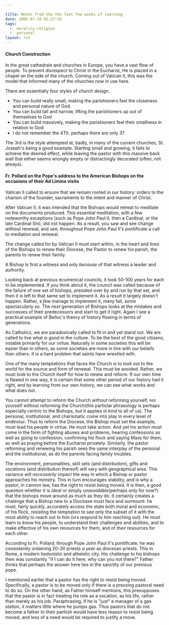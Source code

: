 ```yaml
---

title: Notes from the the last few weeks of learning
date: 2005-07-10 02:27:25
tags:
  -  morality-religion
  -  personal
layout: rut
---
```


<h4>Church Construction</h4>
In the great cathedrals and churches in Europe, you have a vast flow of people.   To prevent disrespect to Christ in the Eucharist, He is placed in a chapel on the side of the church.   Coming out of Vatican II, this was the model that informed many of the churches now in use here.

There are essentially four styles of church design.
<ul>
<li>You can build really small, making the parishioners feel the closeness and personal nature of God.</li>
<li>You can build tall and narrow, lifting the parishioners up out of themselves to God</li>
<li>You can build massively, making the parishioners feel their smallness in relation to God</li>
<li>I do not remember the 4Th. perhaps there are only 3?</li>
</ul>

The 3rd is the style attempted at, badly, in many of the current churches, St. Joseph's being a good example.  Starting small and growing, it fails to achieve the desired effect, while leaving the pastor with this massive back wall that either seems wrongly empty or distractingly decorated (often, not always). 

<h4>Fr. Pollard on the Pope's address to the American Bishops on the occasions of their Ad Limina visits</h4>

Vatican II called to ensure that we remain rooted in our history:  orders to the charism of the founder, sacraments to the intent and manner of Christ.

After Vatican II, it was intended that the Bishops would retreat to meditate on the documents produced.  This essential meditation, with a few noteworthy exceptions (such as Pope John Paul II, then a Cardinal, or the late Cardinal Sin), did not happen.  As a result, you saw and see change without renewal, and see, throughout Pope John Paul II's pontificate a call to mediation and renewal.

The change called for by Vatican II must start within, in the heart and lives of the Bishops to renew their Diocese,  the Pastor to renew his parish, the parents to renew their family.

A Bishop is first a witness and only <em>because</em> of that witness a leader and authority.

Looking back at previous ecumenical councils, it took 50-100 years for each to be implemented.  If you think about it, the council was called because of the failure of one set of bishops, presided over by and run by that set, and then it is left to that same set to implement it.  As a result it largely doesn't happen.  Rather, a <em>few</em> manage to implement it, many fail, some spectacularly so.  The <em>next</em> generation of Bishops looks at the mistakes and successes of their predecessors and start to get it right.  Again I see a practical example of Belloc's theory of history flowing in terms of generations.

As Catholics, we are paradoxically called to fit in and yet stand out.  We are called to live what <em>is</em> good in the culture.  To be the best of the good citizens, notable primarily for our virtue.  Naturally in some societies this will be easier than in others, as some societies are more in line with our beliefs than others.  It is a hard problem that saints have wrestled with.

One of the many temptations that faces the Church is to look out to the world for the source and form of renewal.  This must be avoided.  Rather, we must look to the Church itself for how to renew and reform.  If our own time is flawed in one way, it is certain that some other period of our history had it right, and by learning from our own history, we can see what works and what does not.

You cannot attempt to reform the Church without reforming yourself, nor yourself without reforming the Church(this particlar phrasology is perhaps especially centric to the Bishops, but it applies in kind to all of us).  The personal, institutional, and charismatic come into play in every level of endevour.  Thus to reform the Diocese, the Bishop must set the example, must lead his people in virtue.  He must take action.  And yet his action must come in the form of fighting abuses and problems, hearing confessions as well as going to confession,  confirming his flock and saying Mass for them, as well as praying before the Eucharist privately.  Similarly, the pastor reforming and renewing his parish sees the same interplay of the personal and the institutional, as do the parents facing family troubles. 

The environment, personalities, skill sets (and distribution), gifts and vocations (and distribution thereof) will vary with geographical area.  This variance will <em>necessarily</em> impact the way in which a Bishop or pastor approaches his ministry.  This in turn encourages stability, and is why a pastor, in cannon law, has the right to resist being moved.   It is then, a good question whether it is <em>ideal</em> or simply <em>unavoidable</em>(perhaps only for now?) that the bishops move around as much as they do.  It certainly creates a chalenge that a Bishop new to a Diocease must face and surmount:  he must, fairly quickly, accurately access the state both moral and economic, of his flock, resisting the temptation to see only the subset of it with the most ability to reach out <em>to</em> him (vrs respond to <em>him</em> reaching out).    He must learn to <em>know</em> his people, to understand their challenges and abilities, and to make effective of his own resources for them, and of <em>their</em> resources for each other.

According to Fr. Pollard, through Pope John Paul II's pontificate, he was consistently ordaining 20-30 priests <em>a year</em> as diocesan priests.  This in Rome, a modern hedonistic and atheistic city.   His challenge to his bishops then was constantly "if I can do it here, why can you not there?"  Father thinks that perhaps the answer here lies in the sanctity of our previous pope.

I mentioned earlier that a pastor has the right to resist being moved.  Specifically, a pastor is to be moved only if there is a pressing pastoral need to do so.  On the other hand, as Father himself mentions, this presupposes that the pastor is in fact treating his role as a vocation, as his life, rather than merely as his job.  Paraphrasing, if he is "just" a manager of a gas station, it matters little where he pumps gas.  Thus pastors that do not become a father to their parhish would have less reason to resist being moved, and less of a need would be required to justify a move.


